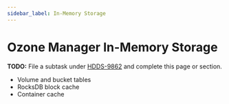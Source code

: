 ```yaml
---
sidebar_label: In-Memory Storage
---
```


# Ozone Manager In-Memory Storage

**TODO:** File a subtask under [HDDS-9862](https://issues.apache.org/jira/browse/HDDS-9862) and complete this page or section.

- Volume and bucket tables
- RocksDB block cache
- Container cache

